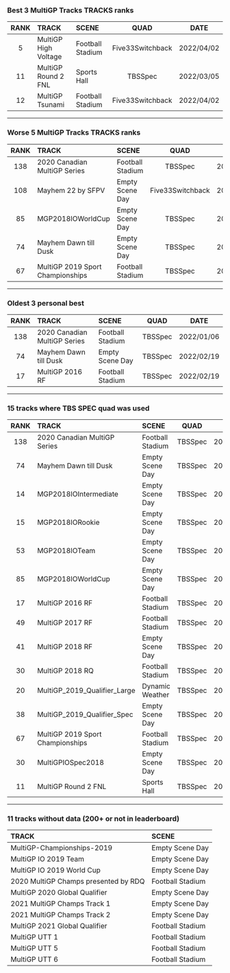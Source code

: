 ### Best 3 MultiGP Tracks TRACKS ranks
|RANK|TRACK|SCENE|QUAD|DATE|
|:---:|:---|:---|:---:|:---:|
|5|MultiGP High Voltage|Football Stadium|Five33Switchback|2022/04/02|
|11|MultiGP Round 2 FNL|Sports Hall|TBSSpec|2022/03/05|
|12|MultiGP Tsunami|Football Stadium|Five33Switchback|2022/04/02|
---
### Worse 5 MultiGP Tracks TRACKS ranks
|RANK|TRACK|SCENE|QUAD|DATE|
|:---:|:---|:---|:---:|:---:|
|138|2020 Canadian MultiGP Series|Football Stadium|TBSSpec|2022/01/06|
|108|Mayhem 22 by SFPV|Empty Scene Day|Five33Switchback|2022/03/29|
|85|MGP2018IOWorldCup|Empty Scene Day|TBSSpec|2022/02/26|
|74|Mayhem Dawn till Dusk|Empty Scene Day|TBSSpec|2022/02/19|
|67|MultiGP 2019 Sport Championships|Football Stadium|TBSSpec|2022/03/05|
---
### Oldest 3 personal best
|RANK|TRACK|SCENE|QUAD|DATE|
|:---:|:---|:---|:---:|:---:|
|138|2020 Canadian MultiGP Series|Football Stadium|TBSSpec|2022/01/06|
|74|Mayhem Dawn till Dusk|Empty Scene Day|TBSSpec|2022/02/19|
|17|MultiGP 2016 RF|Football Stadium|TBSSpec|2022/02/19|
---
### 15 tracks where TBS SPEC quad was used
|RANK|TRACK|SCENE|QUAD|DATE|
|:---:|:---|:---|:---:|:---:|
|138|2020 Canadian MultiGP Series|Football Stadium|TBSSpec|2022/01/06|
|74|Mayhem Dawn till Dusk|Empty Scene Day|TBSSpec|2022/02/19|
|14|MGP2018IOIntermediate|Empty Scene Day|TBSSpec|2022/02/20|
|15|MGP2018IORookie|Empty Scene Day|TBSSpec|2022/02/20|
|53|MGP2018IOTeam|Empty Scene Day|TBSSpec|2022/02/26|
|85|MGP2018IOWorldCup|Empty Scene Day|TBSSpec|2022/02/26|
|17|MultiGP 2016 RF|Football Stadium|TBSSpec|2022/02/19|
|49|MultiGP 2017 RF|Football Stadium|TBSSpec|2022/02/26|
|41|MultiGP 2018 RF|Empty Scene Day|TBSSpec|2022/02/26|
|30|MultiGP 2018 RQ|Football Stadium|TBSSpec|2022/03/05|
|20|MultiGP_2019_Qualifier_Large|Dynamic Weather|TBSSpec|2022/03/05|
|38|MultiGP_2019_Qualifier_Spec|Empty Scene Day|TBSSpec|2022/03/05|
|67|MultiGP 2019 Sport Championships|Football Stadium|TBSSpec|2022/03/05|
|30|MultiGPIOSpec2018|Empty Scene Day|TBSSpec|2022/03/05|
|11|MultiGP Round 2 FNL|Sports Hall|TBSSpec|2022/03/05|
---
### 11 tracks without data (200+ or not in leaderboard)
|TRACK|SCENE|
|:---|:---|
|MultiGP-Championships-2019|Empty Scene Day|
|MultiGP IO 2019 Team|Empty Scene Day|
|MultiGP IO 2019 World Cup|Empty Scene Day|
|2020 MultiGP Champs presented by RDQ|Football Stadium|
|MultiGP 2020 Global Qualifier|Empty Scene Day|
|2021 MultiGP Champs Track 1|Empty Scene Day|
|2021 MultiGP Champs Track 2|Empty Scene Day|
|MultiGP 2021 Global Qualifier|Football Stadium|
|MultiGP UTT 1|Football Stadium|
|MultiGP UTT 5|Football Stadium|
|MultiGP UTT 6|Football Stadium|
